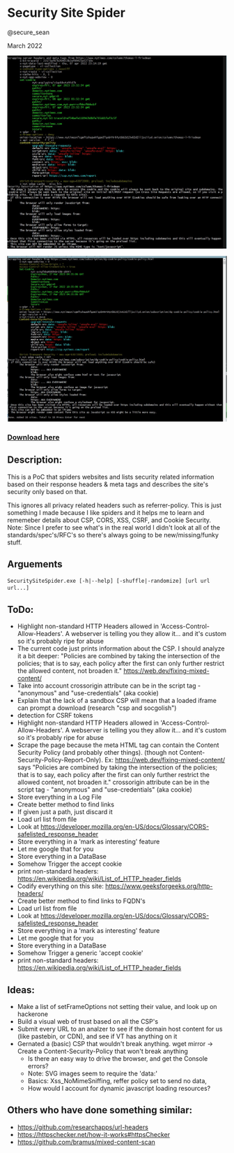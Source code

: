 # Security Site Spider
@secure_sean 

March 2022

![HighlightedTextOutput](Asssets/screenshot1.jpg)

![HighlightedTextOutput](Asssets/screenshot2.jpg)

### [Download here](https://github.com/securesean/SecuritySiteSpider/releases/tag/v1.0)

## Description:
This is a PoC that spiders websites and lists security related information based on their response headers & meta tags and describes the site's security only based on that. 


This ignores all privacy related headers such as referrer-policy. This is just something I made because I like spiders and it helps me to learn and rememeber details about CSP, CORS, XSS, CSRF, and Cookie Security. Note: Since I prefer to see what's in the real world I didn't look at all of the standards/spec's/RFC's so there's always going to be new/missing/funky stuff.

## Arguements
```
SecuritySiteSpider.exe [-h|--help] [-shuffle|-randomize] [url url url...]
```

## ToDo:
- Highlight non-standard HTTP Headers allowed in 'Access-Control-Allow-Headers'. A webserver is telling you they allow it... and it's custom so it's probably ripe for abuse
- The current code just prints information about the CSP. I should analyze it a bit deeper: "Policies are combined by taking the intersection of the policies; that is to say, each policy after the first can only further restrict the allowed content, not broaden it." https://web.dev/fixing-mixed-content/  
- Take into account crossorigin attribute can be in the script tag - "anonymous" and "use-credentials" (aka cookie)
- Explain that the lack of a sandbox CSP will mean that a loaded iframe can prompt a download (research "csp and socgolish")
- detection for CSRF tokens
- Highlight non-standard HTTP Headers allowed in 'Access-Control-Allow-Headers'. A webserver is telling you they allow it... and it's custom so it's probably ripe for abuse
- Scrape the page because 
     the meta HTML tag can contain the Content Security Policy (and probably other things). (though not Content-Security-Policy-Report-Only).
         Ex: <meta http-equiv="Content-Security-Policy" content="upgrade-insecure-requests">
         https://web.dev/fixing-mixed-content/ says "Policies are combined by taking the intersection of the policies; that is to say, each policy after the first can only further restrict the allowed content, not broaden it."
     crossorigin attribute can be in the script tag - "anonymous" and "use-credentials" (aka cookie)
- Store everything in a Log File
- Create better method to find links
- If given just a path, just discard it
- Load url list from file
- Look at https://developer.mozilla.org/en-US/docs/Glossary/CORS-safelisted_response_header
- Store everything in a 'mark as interesting' feature
- Let me google that for you
- Store everything in a DataBase
- Somehow Trigger the accept cookie
- print non-standard headers: https://en.wikipedia.org/wiki/List_of_HTTP_header_fields
- Codify everything on this site: https://www.geeksforgeeks.org/http-headers/
- Create better method to find links to FQDN's
- Load url list from file
- Look at https://developer.mozilla.org/en-US/docs/Glossary/CORS-safelisted_response_header
- Store everything in a 'mark as interesting' feature
- Let me google that for you
- Store everything in a DataBase
- Somehow Trigger a generic 'accept cookie' 
- print non-standard headers: https://en.wikipedia.org/wiki/List_of_HTTP_header_fields

## Ideas:
- Make a list of setFrameOptions not setting their value, and look up on hackerone
- Build a visual web of trust based on all the CSP's
- Submit every URL to an analzer to see if the domain host content for us (like pastebin, or CDN), and see if VT has anything on it
- Gernated a (basic) CSP that wouldn't break anything. wget mirror -> Create a Content-Security-Policy that won't break anything
   - Is there an easy way to drive the browser, and get the Console errors?
   - Note: SVG images seem to require the 'data:'
   - Basics: Xss_NoMimeSniffing, reffer policy set to send no data, 
   - How would I account for dynamic javascript loading resources?
   
## Others who have done something similar:
* https://github.com/researchapps/url-headers
* https://httpschecker.net/how-it-works#httpsChecker
* https://github.com/bramus/mixed-content-scan
